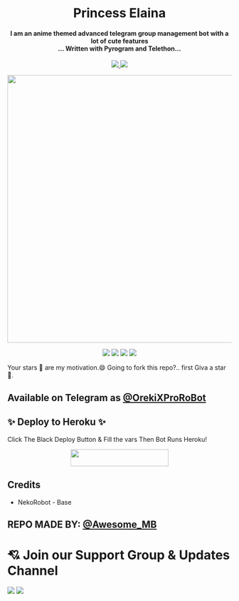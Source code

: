 <h1 align="center"><b>Princess Elaina</b></h1>

<h4 align="center">I am an anime themed advanced telegram group management bot with a lot of cute features <br> ... Written with Pyrogram and Telethon...</h4>
<p align='center'>
  <a href="https://www.python.org/" alt="made-with-python"> <img src="https://img.shields.io/badge/Made%20with-Python-1f425f.svg?style=flat-square&logo=python&color=blue" /> </a>
  <a href="https://github.com/W2HGalaxy-OP/SuzieRoBot/graphs/commit-activity" alt="Maintenance"> <img src="https://img.shields.io/badge/Maintained%3F-yes-green.svg?style=flat-square" /> </a>
</p>

<p align="center"><a href="https://t.me/ElainaXProbot"><img src="https://te.legra.ph/file/3f9f763cbf14d4b3deee6.jpg" width="600"></a></p>

<p align="center">
    <a href="https://github.com/Awesome-Gtash/ElainaXRobot"> <img src="https://img.shields.io/github/repo-size/Awesome-Gtash/ElainaXRobot?color=red&logo=github&logoColor=green&style=for-the-badge" /></a>
    <a href="https://github.com/Awesome-Gtash/ElainXRobot/commits/princess"> <img src="https://img.shields.io/github/last-commit/Awesome-Gtash/ElainXRobot?color=brown&logo=github&logoColor=green&style=for-the-badge" /></a>
    <a href="https://github.com/Awesome-Gtash/ElainaXRobot/issues"> <img src="https://img.shields.io/github/issues/Awesome-Gtash/ElainaXRobot?color=blueviolet&logo=github&logoColor=green&style=for-the-badge" /></a>
    <a href="https://pypi.org/project/Telethon/"> <img src="https://img.shields.io/pypi/v/telethon?color=yellow&label=telethon&logo=python&logoColor=green&style=for-the-badge" /></a>
</p>


Your stars 💫 are my motivation.😄 Going to fork this repo?.. first Giva a star 👀.

## Available on Telegram as [@OrekiXProRoBot](https://t.me/OrekiXProRobot)

## ✨ Deploy to Heroku ✨

Click The Black Deploy Button & Fill the vars Then Bot Runs Heroku!
<p align="center"><a href="https://heroku.com/deploy?template=https://github.com/Awesome-Gtash/OrekiRobot-2"> <img src="https://img.shields.io/badge/Deploy%20To%20Heroku-blue?style=for-the-badge&logo=heroku" width="220" height="38.45"/></a></p>

## Credits
- NekoRobot - Base

## REPO MADE BY: [@Awesome_MB](https://t.me/Awesome_MB)


# 💘 Join our Support Group & Updates Channel
<a href="https://t.me/Tiger_SupportChat"><img src="https://img.shields.io/badge/Support 💌-Telegram%20Group-red.svg?logo=telegram"></a>
<a href="https://t.me/Tiger_Updates"><img src="https://img.shields.io/badge/Updates 📣-Telegram%20Group-red.svg?logo=telegram"></a>
